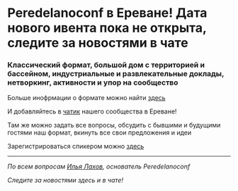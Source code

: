 # **Peredelanoconf** в Ереване! Дата нового ивента пока не открыта, следите за новостями в чате

### Классический формат, большой дом с территорией и бассейном, индустриальные и развлекательные доклады, нетворкинг, активности и упор на сообщество

Больше инофрмации о формате можно найти [здесь](/./confs/standard.md)

И добавляйтесь в [чатик](https://t.me/peredelanoconfyerevan) нашего сообщества в Ереване! 

Там же можно задать все вопросы, обсудить с бывшими и будущими гостями наш формат, вкинуть все свои предложения и идеи

Зарегистрироваться спикером можно [здесь](/./guides/tech-speech.md)

---

_По всем вопросам [Илья Лахов](https://t.me/ilakhov), основатель Peredelanoconf_

_Следите за новостями здесь и в чате!_
